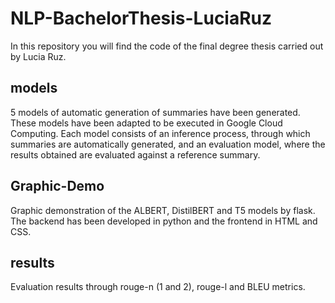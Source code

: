 # NLP-BachelorThesis-LuciaRuz
In this repository you will find the code of the final degree thesis carried out by Lucia Ruz.

## models
5 models of automatic generation of summaries have been generated. These models have been adapted to be executed in Google Cloud Computing. Each model consists of an inference process, through which summaries are automatically generated, and an evaluation model, where the results obtained are evaluated against a reference summary.

## Graphic-Demo
Graphic demonstration of the ALBERT, DistilBERT and T5 models by flask. The backend has been developed in python and the frontend in HTML and CSS.

## results
Evaluation results through rouge-n (1 and 2), rouge-l and BLEU metrics.
